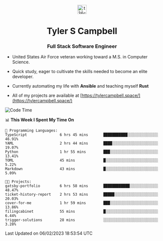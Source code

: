 <p align="center">
<a href="https://www.linkedin.com/in/t36campbell" target="blank"><img align="center" src="https://ik.imagekit.io/t36campbell/Portfolio/linkedin.png.original_m8bbGgPh6.png" alt="t36campbell" height="30" width="30" /></a>
</p>
<h1 align="center">Tyler S Campbell</h1>
<h3 align="center">Full Stack Software Engineer</h3>

* United States Air Force veteran working toward a M.S. in Computer Science.

* Quick study, eager to cultivate the skills needed to become an elite developer.

* Currently automating my life with **Ansible** and teaching myself **Rust**

* All of my projects are available at [https://tylercampbell.space/](https://tylercampbell.space/)

<!--START_SECTION:waka-->
![Code Time](http://img.shields.io/badge/Code%20Time-2%2C144%20hrs%2026%20mins-blue)

📊 **This Week I Spent My Time On** 

```text
💬 Programming Languages: 
TypeScript               6 hrs 45 mins       ███████████░░░░░░░░░░░░░░   46.91% 
YAML                     2 hrs 44 mins       ████░░░░░░░░░░░░░░░░░░░░░   19.07% 
Python                   1 hr 55 mins        ███░░░░░░░░░░░░░░░░░░░░░░   13.41% 
TOML                     45 mins             █░░░░░░░░░░░░░░░░░░░░░░░░   5.22% 
Markdown                 43 mins             █░░░░░░░░░░░░░░░░░░░░░░░░   5.09%

🐱‍💻 Projects: 
gatsby-portfolio         6 hrs 58 mins       ████████████░░░░░░░░░░░░░   48.47% 
ticket-history-report    2 hrs 53 mins       █████░░░░░░░░░░░░░░░░░░░░   20.03% 
cover-for-me             1 hr 59 mins        ███░░░░░░░░░░░░░░░░░░░░░░   13.86% 
filingcabinet            55 mins             █░░░░░░░░░░░░░░░░░░░░░░░░   6.44% 
trigger-solutions        28 mins             ░░░░░░░░░░░░░░░░░░░░░░░░░   3.28%

```


 Last Updated on 06/02/2023 18:53:54 UTC
<!--END_SECTION:waka-->
